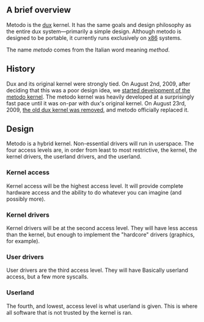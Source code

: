 ## A brief overview ##

Metodo is the [dux](/dux) kernel. It has the same goals and design philosophy as the entire dux system—primarily a simple design.
Although metodo is designed to be portable, it currently runs exclusively on [x86](http://en.wikipedia.org/wiki/x86) systems.

The name *metodo* comes from the Italian word meaning *method*.

## History ##
Dux and its original kernel were strongly tied.  On August 2nd, 2009, after deciding that this was a poor design idea, we [started development of the metodo kernel](http://github.com/RockerMONO/dux/commit/cbc463921ae3a5e34e24257445854575b0d4e2f6).
The metodo kernel was heavily developed at a surprisingly fast pace until it was on-par with dux's original kernel.
On August 23rd, 2009, [the old dux kernel was removed](http://github.com/RockerMONO/dux/commit/af570ca0b1ae29c407c729cdbaae4f98a6bb1a55), and metodo officially replaced it.

## Design ##

Metodo is a hybrid kernel. Non-essential drivers will run in userspace.
The four access levels are, in order from least to most restrictive, the kernel, the kernel drivers, the userland drivers, and the userland.

### Kernel access ###
Kernel access will be the highest access level.
It will provide complete hardware access and the ability to do whatever you can imagine (and possibly more).

### Kernel drivers ###
Kernel drivers will be at the second access level.
They will have less access than the kernel, but enough to implement the "hardcore" drivers (graphics, for example).

### User drivers ###
User drivers are the third access level.
They will have Basically userland access, but a few more syscalls.

### Userland ###
The fourth, and lowest, access level is what userland is given.
This is where all software that is not trusted by the kernel is ran.
